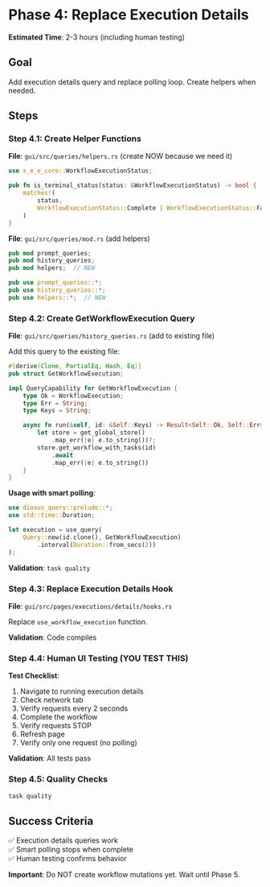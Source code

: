 # Phase 4: Replace Execution Details

**Estimated Time**: 2-3 hours (including human testing)

## Goal

Add execution details query and replace polling loop. Create helpers when needed.

## Steps

### Step 4.1: Create Helper Functions

**File**: `gui/src/queries/helpers.rs` (create NOW because we need it)

```rust
use s_e_e_core::WorkflowExecutionStatus;

pub fn is_terminal_status(status: &WorkflowExecutionStatus) -> bool {
    matches!(
        status,
        WorkflowExecutionStatus::Complete | WorkflowExecutionStatus::Failed
    )
}
```

**File**: `gui/src/queries/mod.rs` (add helpers)

```rust
pub mod prompt_queries;
pub mod history_queries;
pub mod helpers;  // NEW

pub use prompt_queries::*;
pub use history_queries::*;
pub use helpers::*;  // NEW
```

### Step 4.2: Create GetWorkflowExecution Query

**File**: `gui/src/queries/history_queries.rs` (add to existing file)

Add this query to the existing file:

```rust
#[derive(Clone, PartialEq, Hash, Eq)]
pub struct GetWorkflowExecution;

impl QueryCapability for GetWorkflowExecution {
    type Ok = WorkflowExecution;
    type Err = String;
    type Keys = String;

    async fn run(&self, id: &Self::Keys) -> Result<Self::Ok, Self::Err> {
        let store = get_global_store()
            .map_err(|e| e.to_string())?;
        store.get_workflow_with_tasks(id)
            .await
            .map_err(|e| e.to_string())
    }
}
```

**Usage with smart polling**:
```rust
use dioxus_query::prelude::*;
use std::time::Duration;

let execution = use_query(
    Query::new(id.clone(), GetWorkflowExecution)
        .interval(Duration::from_secs(2))
);
```

**Validation**: `task quality`

### Step 4.3: Replace Execution Details Hook

**File**: `gui/src/pages/executions/details/hooks.rs`

Replace `use_workflow_execution` function.

**Validation**: Code compiles

### Step 4.4: Human UI Testing (YOU TEST THIS)

**Test Checklist**:
1. Navigate to running execution details
2. Check network tab
3. Verify requests every 2 seconds
4. Complete the workflow
5. Verify requests STOP
6. Refresh page
7. Verify only one request (no polling)

**Validation**: All tests pass

### Step 4.5: Quality Checks

```bash
task quality
```

## Success Criteria

✅ Execution details queries work  
✅ Smart polling stops when complete  
✅ Human testing confirms behavior  

**Important**: Do NOT create workflow mutations yet. Wait until Phase 5.

